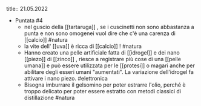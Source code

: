 title:: 21.05.2022

- Puntata #4
	- nel guscio della [[tartaruga]] , se i cuscinetti non sono abbastanza a punta e non sono omogenei vuol dire che c'è una carenza di [[calcio]] #natura
	- la vite dell' [[uva]] è ricca di [[calcio]] ! #natura
	- Hanno creato una pelle artificiale fatta di [[idrogel]] e dei nano [[piezo]] di [[zinco]] , riesce a registrare più cose di una [[pelle umana]] e può essere utilizzata per le [[protesi]] o magari anche per abilitare degli esseri umani "aumentati". La variazione dell'idrogel fa attivare i nano piezo. #elettronica
	- Bisogna imburrare il gelsomino per poter estrarre l'olio, perché è troppo delicato per poter essere estratto con metodi classici di distillazione #natura